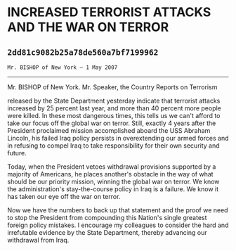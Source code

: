# INCREASED TERRORIST ATTACKS AND THE WAR ON TERROR
## `2dd81c9082b25a78de560a7bf7199962`
`Mr. BISHOP of New York — 1 May 2007`

---


Mr. BISHOP of New York. Mr. Speaker, the Country Reports on Terrorism


released by the State Department yesterday indicate that terrorist 
attacks increased by 25 percent last year, and more than 40 percent 
more people were killed. In these most dangerous times, this tells us 
we can't afford to take our focus off the global war on terror. Still, 
exactly 4 years after the President proclaimed mission accomplished 
aboard the USS Abraham Lincoln, his failed Iraq policy persists in 
overextending our armed forces and in refusing to compel Iraq to take 
responsibility for their own security and future.

Today, when the President vetoes withdrawal provisions supported by a 
majority of Americans, he places another's obstacle in the way of what 
should be our priority mission, winning the global war on terror. We 
know the administration's stay-the-course policy in Iraq is a failure. 
We know it has taken our eye off the war on terror.

Now we have the numbers to back up that statement and the proof we 
need to stop the President from compounding this Nation's single 
greatest foreign policy mistakes. I encourage my colleagues to consider 
the hard and irrefutable evidence by the State Department, thereby 
advancing our withdrawal from Iraq.
